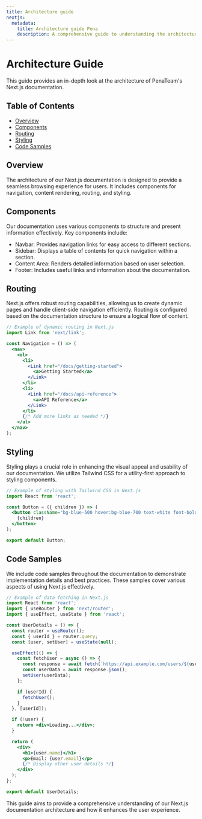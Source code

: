 ```yaml
---
title: Architecture guide
nextjs:
  metadata:
    title: Architecture guide Pena
    description: A comprehensive guide to understanding the architecture of PenaTeam's Next.js documentation.
---
```


# Architecture Guide

This guide provides an in-depth look at the architecture of PenaTeam's Next.js documentation.

## Table of Contents

- [Overview](#overview)
- [Components](#components)
- [Routing](#routing)
- [Styling](#styling)
- [Code Samples](#code-samples)

## Overview

The architecture of our Next.js documentation is designed to provide a seamless browsing experience for users. It includes components for navigation, content rendering, routing, and styling.

## Components

Our documentation uses various components to structure and present information effectively. Key components include:

- Navbar: Provides navigation links for easy access to different sections.
- Sidebar: Displays a table of contents for quick navigation within a section.
- Content Area: Renders detailed information based on user selection.
- Footer: Includes useful links and information about the documentation.

## Routing

Next.js offers robust routing capabilities, allowing us to create dynamic pages and handle client-side navigation efficiently. Routing is configured based on the documentation structure to ensure a logical flow of content.

```jsx
// Example of dynamic routing in Next.js
import Link from 'next/link';

const Navigation = () => (
  <nav>
    <ul>
      <li>
        <Link href="/docs/getting-started">
          <a>Getting Started</a>
        </Link>
      </li>
      <li>
        <Link href="/docs/api-reference">
          <a>API Reference</a>
        </Link>
      </li>
      {/* Add more links as needed */}
    </ul>
  </nav>
);
```

## Styling
Styling plays a crucial role in enhancing the visual appeal and usability of our documentation. We utilize Tailwind CSS for a utility-first approach to styling components.
```jsx
// Example of styling with Tailwind CSS in Next.js
import React from 'react';

const Button = ({ children }) => (
  <button className="bg-blue-500 hover:bg-blue-700 text-white font-bold py-2 px-4 rounded">
    {children}
  </button>
);

export default Button;

```

## Code Samples
We include code samples throughout the documentation to demonstrate implementation details and best practices. These samples cover various aspects of using Next.js effectively.
```jsx
// Example of data fetching in Next.js
import React from 'react';
import { useRouter } from 'next/router';
import { useEffect, useState } from 'react';

const UserDetails = () => {
  const router = useRouter();
  const { userId } = router.query;
  const [user, setUser] = useState(null);

  useEffect(() => {
    const fetchUser = async () => {
      const response = await fetch(`https://api.example.com/users/${userId}`);
      const userData = await response.json();
      setUser(userData);
    };

    if (userId) {
      fetchUser();
    }
  }, [userId]);

  if (!user) {
    return <div>Loading...</div>;
  }

  return (
    <div>
      <h1>{user.name}</h1>
      <p>Email: {user.email}</p>
      {/* Display other user details */}
    </div>
  );
};

export default UserDetails;

```
This guide aims to provide a comprehensive understanding of our Next.js documentation architecture and how it enhances the user experience.
